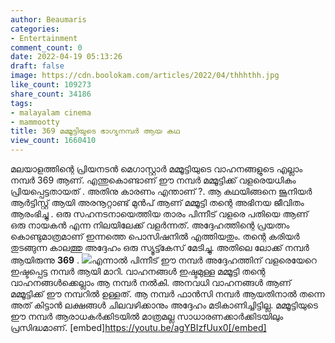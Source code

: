 ```yaml
---
author: Beaumaris
categories:
- Entertainment
comment_count: 0
date: 2022-04-19 05:13:26
draft: false
image: https://cdn.boolokam.com/articles/2022/04/thhhthh.jpg
like_count: 109273
share_count: 34186
tags:
- malayalam cinema
- mammootty
title: 369 മമ്മൂട്ടിയുടെ ഭാഗ്യനമ്പർ ആയ കഥ
view_count: 1660410
---
```


മലയാളത്തിന്റെ പ്രിയനടൻ മെഗാസ്റ്റാർ മമ്മൂട്ടിയുടെ വാഹനങ്ങളുടെ എല്ലാം നമ്പർ 369 ആണ്. എന്തുകൊണ്ടാണ് ഈ നമ്പർ മമ്മൂട്ടിക്ക് വളരെയധികം പ്രിയപ്പെട്ടതായത് . അതിനു കാരണം എന്താണ് ?. ആ കഥയിങ്ങനെ ജൂനിയർ ആർട്ടിസ്റ്റ് ആയി അരനൂറ്റാണ്ട് മുൻപ് ആണ് മമ്മൂട്ടി തന്റെ അഭിനയ ജീവിതം ആരംഭിച്ചു . ഒരു സഹനടനായെത്തിയ താരം പിന്നീട് വളരെ പതിയെ ആണ് ഒരു നായകൻ എന്ന നിലയിലേക്ക് വളർന്നത്. അദ്ദേഹത്തിന്റെ പ്രയത്നം കൊണ്ടുമാത്രമാണ് ഇന്നത്തെ പൊസിഷനിൽ എത്തിയതും. തന്റെ കരിയർ തുടങ്ങുന്ന കാലത്തു അദ്ദേഹം ഒരു സ്യൂട്ട്കേസ് മേടിച്ചു. അതിലെ ലോക്ക് നമ്പർ ആയിരുന്നു **369** . ![](https://cdn.boolokam.com/articles/2022/04/thhhthh.jpg)എന്നാൽ പിന്നീട് ഈ നമ്പർ അദ്ദേഹത്തിന് വളരെയേറെ ഇഷ്ടപ്പെട്ട നമ്പർ ആയി മാറി. വാഹനങ്ങൾ ഇഷ്ടമുള്ള മമ്മൂട്ടി തന്റെ വാഹനങ്ങൾക്കെല്ലാം ആ നമ്പർ നൽകി. അനവധി വാഹനങ്ങൾ ആണ് മമ്മൂട്ടിക്ക് ഈ നമ്പറിൽ ഉള്ളത്. ആ നമ്പർ ഫാൻസി നമ്പർ ആയതിനാൽ തന്നെ അത് കിട്ടാൻ ലക്ഷങ്ങൾ ചിലവഴിക്കാനും അദ്ദേഹം മടികാണിച്ചിട്ടില്ല. മമ്മൂട്ടിയുടെ ഈ നമ്പർ ആരാധകർക്കിടയിൽ മാത്രമല്ല സാധാരണക്കാർക്കിടയിലും പ്രസിദ്ധമാണ്. [embed]https://youtu.be/agYBIzfUux0[/embed]